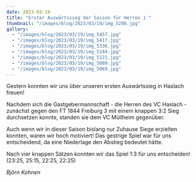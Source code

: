 ```yaml
---
date: 2023-03-19
title: "Erster Auswärtssieg der Saison für Herren 1 "
thumbnail: "/images/blog/2023/03/19/img_5298.jpg"
gallery:
  - "/images/blog/2023/03/19/img_5457.jpg"
  - "/images/blog/2023/03/19/img_5417.jpg"
  - "/images/blog/2023/03/19/img_5336.jpg"
  - "/images/blog/2023/03/19/img_5244.jpg"
  - "/images/blog/2023/03/19/img_5121.jpg"
  - "/images/blog/2023/03/19/img_5089.jpg"
  - "/images/blog/2023/03/19/img_5069.jpg"
---
```


Gestern konnten wir uns über unseren ersten Auswärtssieg in Haslach freuen!

Nachdem sich die Gastgebermannschaft - die Herren des VC Haslach - zunächst gegen den FT 1844 Freiburg 3 mit einem knappen 3:2 Sieg durchsetzen konnte, standen sie dem VC Müllheim gegenüber.

Auch wenn wir in dieser Saison bislang nur Zuhause Siege erzielten konnten, waren wir hoch motiviert! Das gestrige Spiel war für uns entscheidend, da eine Niederlage den Abstieg bedeutet hätte.

Nach vier knappen Sätzen konnten wir das Spiel 1:3 für uns entscheiden! (23:25, 25:15, 22:25, 22:25)

_Björn Kohnen_
